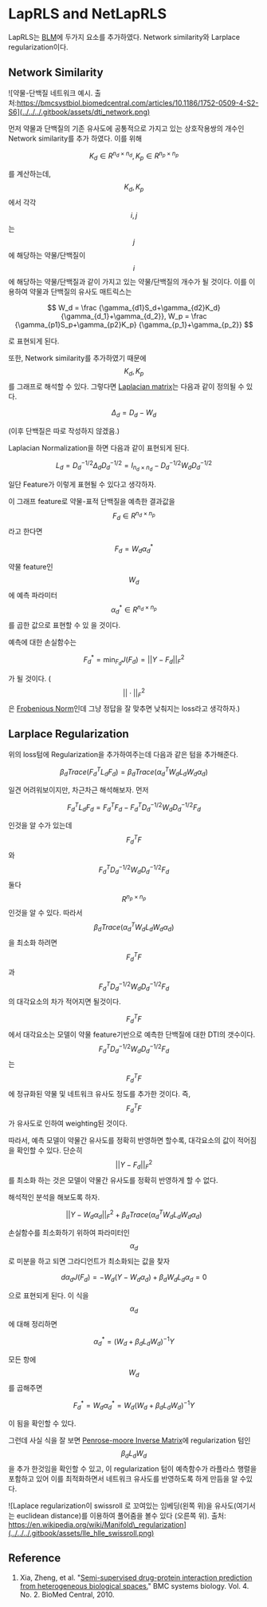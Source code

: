 # LapRLS and NetLapRLS

LapRLS는 [BLM](./)에 두가지 요소를 추가하였다. Network similarity와 Larplace regularization이다.

## Network Similarity

![&#xC57D;&#xBB3C;-&#xB2E8;&#xBC31;&#xC9C8; &#xB124;&#xD2B8;&#xC6CC;&#xD06C; &#xC608;&#xC2DC;. &#xCD9C;&#xCC98;:https://bmcsystbiol.biomedcentral.com/articles/10.1186/1752-0509-4-S2-S6](../../../.gitbook/assets/dti_network.png)

먼저 약물과 단백질의 기존 유사도에 공통적으로 가지고 있는 상호작용쌍의 개수인 Network similarity를 추가 하였다. 이를 위해

$$
K_d \in R^{n_d\times n_d}, K_p \in R^{n_p\times n_p}
$$

를 계산하는데, $$K_d, K_p $$ 에서 각각 $$i,j$$ 는 $$j$$에 해당하는 약물/단백질이 $$i$$ 에 해당하는 약물/단백질과 같이 가지고 있는 약물/단백질의 개수가 될 것이다. 이를 이용하여 약물과 단백질의 유사도 매트릭스는

$$
W_d = \frac {\gamma_{d1}S_d+\gamma_{d2}K_d} {\gamma_{d_1}+\gamma_{d_2}},
W_p = \frac {\gamma_{p1}S_p+\gamma_{p2}K_p} {\gamma_{p_1}+\gamma_{p_2}}
$$

로 표현되게 된다.

또한, Network similarity를 추가하였기 때문에 $$K_d, K_p$$ 를 그래프로 해석할 수 있다. 그렇다면 [Laplacian matrix](https://en.wikipedia.org/wiki/Laplacian_matrix)는 다음과 같이 정의될 수 있다.

$$
\Delta_d =D_d-W_d
$$

\(이후 단백질은 따로 작성하지 않겠음.\)

Laplacian Normalization을 하면 다음과 같이 표현되게 된다.

$$
L_d = D_d^{-1/2}\Delta_d D_d^{-1/2}=I_{n_d\times n_d}-D_d^{-1/2}W_d D_d^{-1/2}
$$

일단 Feature가 이렇게 표현될 수 있다고 생각하자.

이 그래프 feature로 약물-표적 단백질을 예측한 결과값을 $$F_d \in R^{n_d\times n_p}$$라고 한다면

$$
F_d=W_d\alpha_d^*
$$

약물 feature인$$W_d$$에 예측 파라미터 $$\alpha_d^*\in R^{n_d\times n_p}$$를 곱한 값으로 표현할 수 있 을 것이다.

예측에 대한 손실함수는

$$
F_d^*=\min_{F_d} J(F_d) = ||Y-F_d||^2_F
$$

가 될 것이다. \( $$||\cdot ||_F^2$$ 은 [Frobenious Norm](https://en.wikipedia.org/wiki/Matrix_norm)인데 그냥 정답을 잘 맞추면 낮춰지는 loss라고 생각하자.\)

## Larplace Regularization

위의 loss텀에 Regularization을 추가하여주는데 다음과 같은 텀을 추가해준다.

$$
\beta_d Trace(F_d^TL_dF_d)=\beta_d Trace(\alpha^T_dW_dL_dW_d\alpha_d)
$$

일견 어려워보이지만, 차근차근 해석해보자. 먼저

$$
F_d^TL_dF_d = F^T_dF_d - F_d^TD_d^{-1/2}W_dD_d^{-1/2}F_d
$$

인것을 알 수가 있는데 $$F_d^TF$$와 $$F_d^TD_d^{-1/2}W_dD_d^{-1/2}F_d$$ 둘다 $$R^{n_p\times n_p}$$ 인것을 알 수 있다. 따라서 $$\beta_d Trace(\alpha^T_dW_dL_dW_d\alpha_d)$$을 최소화 하려면 $$F_d^TF$$ 과 $$F_d^TD_d^{-1/2}W_dD_d^{-1/2}F_d$$ 의 대각요소의 차가 적어지면 될것이다.

$$F_d^TF$$에서 대각요소는 모델이 약물 feature기반으로 예측한 단백질에 대한 DTI의 갯수이다. $$F_d^TD_d^{-1/2}W_dD_d^{-1/2}F_d$$ 는 $$F_d^TF$$ 에 정규화된 약물 및 네트워크 유사도 정도를 추가한 것이다. 즉, $$F_d^TF$$ 가 유사도로 인하여 weighting된 것이다.

따라서, 예측 모델이 약물간 유사도를 정확히 반영하면 할수록, 대각요소의 값이 적어짐을 확인할 수 있다. 단순히 $$||Y-F_d||^2_F$$ 를 최소화 하는 것은 모델이 약물간 유사도를 정확히 반영하게 할 수 없다.

해석적인 분석을 해보도록 하자.

$$
||Y-W_d\alpha_d||^2_F + \beta_d Trace(\alpha^T_dW_dL_dW_d\alpha_d)
$$

손실함수를 최소화하기 위하여 파라미터인 $$\alpha_d$$ 로 미분을 하고 되면 그라디언트가 최소화되는 값을 찾자

$$
d\alpha_dJ(F_d)=-W_d(Y-W_d\alpha_d)+\beta_dW_dL_d\alpha_d=0
$$

으로 표현되게 된다. 이 식을 $$\alpha_d$$ 에 대해 정리하면

$$
\alpha_d^*=(W_d+\beta_dL_dW_d)^{-1}Y
$$

모든 항에 $$W_d$$ 를 곱해주면

$$
F^*_d=W_d\alpha_d^*=W_d(W_d+\beta_dL_dW_d)^{-1}Y
$$

이 됨을 확인할 수 있다. 

그런데 사실 식을 잘 보면 [Penrose-moore Inverse Matrix](https://en.wikipedia.org/wiki/Moore%E2%80%93Penrose_inverse)에 regularization 텀인 $$\beta_dL_dW_d$$을 추가 한것임을 확인할 수 있고, 이 regularization 텀이 예측함수가 라플라스 행렬을 포함하고 있어 이를 최적화하면서 네트워크 유사도를 반영하도록 하게 만듬을 알 수있다.

![Laplace regularization&#xC774; swissroll &#xB85C; &#xAF2C;&#xC5EC;&#xC788;&#xB294; &#xC784;&#xBCA0;&#xB529;\(&#xC67C;&#xCABD; &#xC704;\)&#xC744; &#xC720;&#xC0AC;&#xB3C4;\(&#xC5EC;&#xAE30;&#xC11C;&#xB294; euclidean distance\)&#xB97C; &#xC774;&#xC6A9;&#xD558;&#xC5EC; &#xD480;&#xC5B4;&#xC90C;&#xC744; &#xBCFC;&#xC218; &#xC788;&#xB2E4; \(&#xC624;&#xB978;&#xCABD; &#xC704;\). &#xCD9C;&#xCC98;: https://en.wikipedia.org/wiki/Manifold\_regularization](../../../.gitbook/assets/lle_hlle_swissroll.png)

## Reference

1. Xia, Zheng, et al. "[Semi-supervised drug-protein interaction prediction from heterogeneous biological spaces.](https://bmcsystbiol.biomedcentral.com/articles/10.1186/1752-0509-4-S2-S6)" BMC systems biology. Vol. 4. No. 2. BioMed Central, 2010.

